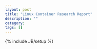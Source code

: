 ```yaml
---
layout: post
title: "Linux Container Research Report"
description: ""
category: 
tags: []
---
```

{% include JB/setup %}
